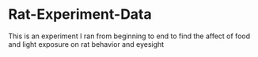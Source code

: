 # Rat-Experiment-Data
This is an experiment I ran from beginning to end to find the affect of food and light exposure on rat behavior and eyesight

